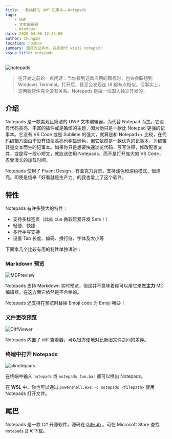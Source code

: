```yaml
---
title: 一款纯粹的 UWP 记事本——Notepads
tags: 
    - UWP
    - 文本编辑器
    - Windows
date: 2020-04-06 12:45:00
author: ChungZH
location: Foshan
summary: 漂亮的记事本，完美替代 win32 notepad！
vssue-title: notepads
---
```


![notepads](https://czh-img.oss-cn-shenzhen.aliyuncs.com/blog/app/notepads/Notepads.png
)

> 在开始之前的一点闲话：当你看到这款应用的图标时，也许会联想到 Windows Terminal。打开后，甚至会发现连 UI 都有点相似。但事实上，这两款软件完全没有关系。Notepads 是由一位国人独立开发的。

## 介绍

Notepads 是一款美观且简洁的 UWP 文本编辑器，为代替 Notepad 而生。它没有代码高亮、丰富的插件或是酷炫的主题，因为他只是一款比 Notepad 更强的记事本。它没有 VS Code 或是 Sublime 的强大，就算是和 Notepad++ 比较，在代码编辑方面由于没有语法高亮也稍显逊色，但它依然是一款优秀的记事本，为编辑轻量文本而生的记事本。如果你只是想要快速浏览代码，写写注释，修改配置文件，或是写一段小短文，就应该使用 Notepads，而不是打开庞大的 VS Code，忍受漫长的加载时间。

Notepads 使用了 Fluent Design，有亚克力背景，支持浅色和深色模式，很漂亮。即使是信奉「好看就是生产力」的我也爱上了这个软件。

## 特性

Notepads 有许多强大的特性：

- 支持多标签页（此处 cue 微软赶紧开发 Sets！）
- 轻便、快捷
- 多行手写支持
- 设置 Tab 长度、编码、换行符、字体及大小等

下面拿几个比较有用的特性单独讲讲：

### Markdown 预览

![MDPreview](https://czh-img.oss-cn-shenzhen.aliyuncs.com/blog/app/notepads/MDPreview.png
)

Notepads 支持 Markdown 实时预览，但这并不意味着你可以用它来做**主力** MD 编辑器。在这方面它依然是不合格的。

Notepads 还支持在预览时替换 Emoji code 为 Emoji 噢:smiley:！

### 文件更改预览

![DiffViewer](https://czh-img.oss-cn-shenzhen.aliyuncs.com/blog/app/notepads/DiffViewer.png
)

Notepads 内置了 diff 查看器，可以很方便地对比新旧文件之间的差异。

### 终端中打开 Notepads

![clinotepads](https://czh-img.oss-cn-shenzhen.aliyuncs.com/blog/app/notepads/clinotepads.gif
)

在终端中输入 `notepads` 或 `notepads foo.bar` 都可以唤出 Notepads。

在 **WSL** 中，你也可以通过 `powershell.exe -c notepads <filepath>` 使用 Notepads 打开文件。

## 尾巴

Notepads 是一款 C# 开源软件，源码在 [GitHub](https://github.com/JasonStein/Notepads) 。可在 Microsoft Store 查找 `Notepads` 即可下载。

<Donate/>
<Vssue title="notepads" />